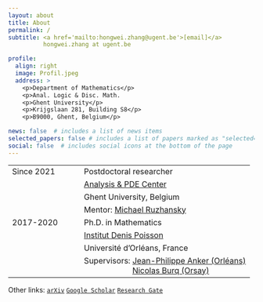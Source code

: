 ```yaml
---
layout: about
title: About
permalink: /
subtitle: <a href='mailto:hongwei.zhang@ugent.be'>[email]</a>
          hongwei.zhang at ugent.be

profile:
  align: right
  image: Profil.jpeg
  address: >
    <p>Department of Mathematics</p>
    <p>Anal. Logic & Disc. Math. 
    <p>Ghent University</p>
    <p>Krijgslaan 281, Building S8</p>
    <p>B9000, Ghent, Belgium</p>

news: false  # includes a list of news items
selected_papers: false # includes a list of papers marked as "selected={true}"
social: false  # includes social icons at the bottom of the page
---
```


<table border="0">
 <tr>
    <td> Since 2021</td>
    <td> &nbsp;&nbsp;&nbsp;&nbsp;&nbsp;</td>
    <td> Postdoctoral researcher</td>
 </tr>
 <tr>
    <td> </td>
    <td> &nbsp;&nbsp;&nbsp;&nbsp;&nbsp;</td>
    <td><a href='https://analysis-pde.org/'>Analysis & PDE Center</a></td>
 </tr>
 <tr>
    <td> </td>
           <td> &nbsp;&nbsp;&nbsp;&nbsp;&nbsp;</td>
    <td>Ghent University, Belgium</td>  
 </tr>
 <tr>
    <td> </td>
           <td> &nbsp;&nbsp;&nbsp;&nbsp;&nbsp;</td>
    <td>Mentor: <a href='http://ruzhansky.org/'>Michael Ruzhansky</a></td>
 </tr>
          
  <tr>
    <td> 2017-2020</td>
            <td> &nbsp;&nbsp;&nbsp;&nbsp;&nbsp;</td>
    <td> Ph.D. in Mathematics</td>
 </tr>
 <tr>
    <td> </td>
           <td> &nbsp;&nbsp;&nbsp;&nbsp;&nbsp;</td>
    <td><a href='https://www.idpoisson.fr'>Institut Denis Poisson</a></td>
 </tr>
  <tr>
    <td> </td>
            <td> &nbsp;&nbsp;&nbsp;&nbsp;&nbsp;</td>
    <td>Université d’Orléans, France</td>
 </tr>
 <tr>
     <td> </td>
           <td> &nbsp;&nbsp;&nbsp;&nbsp;&nbsp;</td>
     <td>        
     Supervisors: <a href='https://www.idpoisson.fr/anker/'>Jean-Philippe Anker (Orléans)</a><br>  
                  &nbsp;&nbsp;&nbsp;&nbsp;&nbsp;&nbsp;&nbsp;&nbsp;&nbsp;&nbsp;&nbsp;
                  &nbsp;&nbsp;&nbsp;&nbsp;&nbsp;&nbsp;&nbsp;&nbsp;&nbsp;&nbsp;
                  <a href='https://www.imo.universite-paris-saclay.fr/~nb/'>Nicolas Burq (Orsay)</a>
     </td>      
 </tr>
</table>


Other links: [`arXiv`](https://arxiv.org/a/zhang_h_11.html) 
             [`Google Scholar`](https://scholar.google.com/citations?user=5ZPwfYcAAAAJ&hl)
             [`Research Gate`](https://www.researchgate.net/profile/Hong-Wei-Zhang-4)
